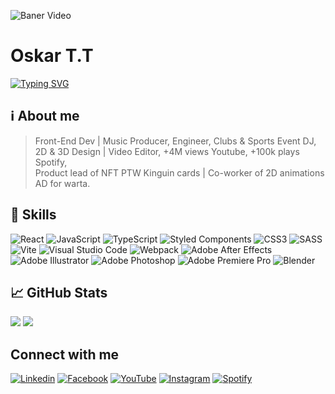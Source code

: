 <!-- ![Baner Photo](https://github.com/oskardenis167/oskardenis167/blob/main/baner.png) -->
![Baner Video](https://github.com/oskartrapczynski/oskartrapczynski/blob/main/OskarTTPromo.gif)

<!--  -->
# Oskar T.T
<!--  -->
[![Typing SVG](https://readme-typing-svg.demolab.com?font=Fira+Code&pause=1000&color=7D8590&width=435&lines=Front+End+Developer;2D+%26+3D+Creator;Music+Producer;DJ;Audio+Engineer;Video+Editor)](https://git.io/typing-svg)
<!--  -->
## ℹ About me
> Front-End Dev | Music Producer, Engineer, Clubs & Sports Event DJ, <br>
> 2D & 3D Design | Video Editor, +4M views Youtube, +100k plays Spotify, <br>
> Product lead of NFT PTW Kinguin cards | Co-worker of 2D animations AD for warta. <br>
<!-- >  -->
## 🦾 Skills
![React](https://img.shields.io/badge/react-%2320232a.svg?style=for-the-badge&logo=react&logoColor=%2361DAFB)
![JavaScript](https://img.shields.io/badge/javascript-%23323330.svg?style=for-the-badge&logo=javascript&logoColor=%23F7DF1E)
![TypeScript](https://img.shields.io/badge/typescript-%23007ACC.svg?style=for-the-badge&logo=typescript&logoColor=white)
![Styled Components](https://img.shields.io/badge/styled--components-DB7093?style=for-the-badge&logo=styled-components&logoColor=white)
![CSS3](https://img.shields.io/badge/css3-%231572B6.svg?style=for-the-badge&logo=css3&logoColor=white)
![SASS](https://img.shields.io/badge/SASS-hotpink.svg?style=for-the-badge&logo=SASS&logoColor=white)
![Vite](https://img.shields.io/badge/vite-%23646CFF.svg?style=for-the-badge&logo=vite&logoColor=white)
![Visual Studio Code](https://img.shields.io/badge/Visual%20Studio%20Code-0078d7.svg?style=for-the-badge&logo=visual-studio-code&logoColor=white)
![Webpack](https://img.shields.io/badge/webpack-%238DD6F9.svg?style=for-the-badge&logo=webpack&logoColor=black)
![Adobe After Effects](https://img.shields.io/badge/Adobe%20After%20Effects-9999FF.svg?style=for-the-badge&logo=Adobe%20After%20Effects&logoColor=white)
![Adobe Illustrator](https://img.shields.io/badge/adobe%20illustrator-%23FF9A00.svg?style=for-the-badge&logo=adobe%20illustrator&logoColor=white)
![Adobe Photoshop](https://img.shields.io/badge/adobe%20photoshop-%2331A8FF.svg?style=for-the-badge&logo=adobe%20photoshop&logoColor=white)
![Adobe Premiere Pro](https://img.shields.io/badge/Adobe%20Premiere%20Pro-9999FF.svg?style=for-the-badge&logo=Adobe%20Premiere%20Pro&logoColor=white)
![Blender](https://img.shields.io/badge/blender-%23F5792A.svg?style=for-the-badge&logo=blender&logoColor=white)
<!--  -->
## 📈 GitHub Stats 
![](https://github-readme-stats.vercel.app/api/top-langs/?username=oskartrapczynski&show_icons=true&theme=transparent&title_color=ffffff&text_color=ffffff&icon_color=ffffff) ![](https://github-readme-stats.vercel.app/api?username=oskartrapczynski&show_icons=true&theme=transparent&title_color=ffffff&text_color=ffffff&icon_color=ffffff)
<!--  -->
## Connect with me
[![Linkedin](https://img.icons8.com/color/50/linkedin.png)](https://www.linkedin.com/in/oskar-trąpczyński-1b95751b2/)
[![Facebook](https://img.icons8.com/color/50/facebook-new.png)](https://www.facebook.com/oskar.trapczynski/)
[![YouTube](https://img.icons8.com/color/50/youtube-play.png)](https://www.youtube.com/c/OskarTT)
[![Instagram](https://img.icons8.com/fluency/50/instagram-new.png)](https://www.instagram.com/oskarttoffical/)
[![Spotify](https://img.icons8.com/fluency/50/spotify.png)](https://open.spotify.com/artist/2OVetJ63mx7fvwt2xKPfYY)
